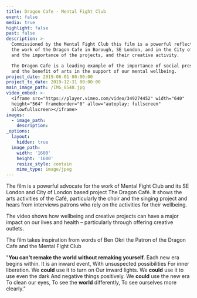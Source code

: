 ```yaml
---
title: Dragon Cafe - Mental Fight Club
event: false
media: true
highlight: false
past: false
description: >-
  Commissioned by the Mental Fight Club this film is a powerful reflection of
  the work of the Dragon Cafe in Borough, SE London, and in the City of London,
  and the importance of the projects, and their creative activity.

  The Dragon Cafe is a leading example of the importance of social prescribing
  and the benefit of arts in the support of our mental wellbeing.
project_date: 2019-06-01 00:00:00
project_to_date: 2019-12-31 00:00:00
main_image_path: /IMG_8548.jpg
video_embed: >-
  <iframe src="https://player.vimeo.com/video/349274452" width="640"
  height="564" frameborder="0" allow="autoplay; fullscreen"
  allowfullscreen></iframe>
images:
  - image_path:
    description:
_options:
  layout:
    hidden: true
  image_path:
    width: '1600'
    height: '1600'
    resize_style: contain
    mime_type: image/jpeg
---
```


The film is a powerful advocate for the work of Mental Fight Club and its SE London and City of London based project The Dragon Caf&eacute;. It shows the arts activities of the Caf&eacute;, particularly the choir and the singing project and hears from interviews patrons who rely on the activities for their wellbeing.&nbsp;

The video shows how wellbeing and creative projects can have a major impact on our lives and health – particularly through offering creative outlets.

The film takes inspiration from words of Ben Okri the Patron of the Dragon Cafe and the Mental Fight Club

"**You can't remake the world without remaking yourself.** Each new era begins within. It is an inward event, With unsuspected possibilities For inner liberation. We&nbsp;**could**&nbsp;use it to turn on Our inward lights. We&nbsp;**could**&nbsp;use it to use even the dark And negative things positively. We&nbsp;**could**&nbsp;use the new era To clean our eyes, To see the&nbsp;**world**&nbsp;differently, To see ourselves more clearly."

&nbsp;